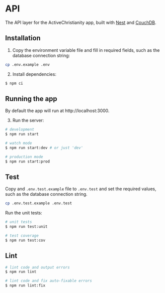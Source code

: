 # API

The API layer for the ActiveChristianity app, built with [Nest](https://github.com/nestjs/nest) and [CouchDB](https://couchdb.apache.org/).

## Installation

1. Copy the environment variable file and fill in required fields, such as the database connection string:

```sh
cp .env.example .env
```

2. Install dependencies:

```sh
$ npm ci
```

## Running the app

By default the app will run at http://localhost:3000.

3. Run the server:

```sh
# development
$ npm run start

# watch mode
$ npm run start:dev # or just 'dev'

# production mode
$ npm run start:prod
```

## Test

Copy and `.env.test.example` file to `.env.test` and set the required values, such as the database connection string.

```sh
cp .env.test.example .env.test
```

Run the unit tests:

```sh
# unit tests
$ npm run test:unit

# test coverage
$ npm run test:cov
```

## Lint

```sh
# lint code and output errors
$ npm run lint

# lint code and fix auto-fixable errors
$ npm run lint:fix
```
